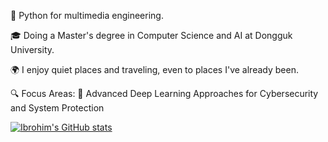 🐍 Python for multimedia engineering.

🎓 Doing a Master's degree in Computer Science and AI at Dongguk University.

🌍 I enjoy quiet places and traveling, even to places I've already been.

🔍 Focus Areas: 
🔐 Advanced Deep Learning Approaches for Cybersecurity and System Protection


[![Ibrohim's GitHub stats](https://github-readme-stats.vercel.app/api/top-langs?username=ibrohimgets&hide=html,scss,stylus,blade,jupyter%20notebook,python,css,shell,batchfile,dockerfile,typescript&theme=algolia&show_icons=true)](https://github.com/ibrohimgets)

